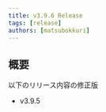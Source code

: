 ```yaml
---
title: v3.9.6 Release
tags: [release]
authors: [matsubokkuri]
---
```


<!-- truncate -->

## 概要

以下のリリース内容の修正版

- v3.9.5


